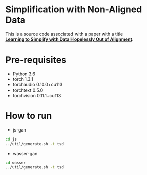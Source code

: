 # Simplification with Non-Aligned Data

This is a source code associated with a paper with a title <br/>
[**Learning to Simplify with Data Hopelessly Out of Alignment**](https://arxiv.org/2204.00741).  

# Pre-requisites

* Python 3.6
* torch                   1.3.1
* torchaudio              0.10.0+cu113
* torchtext               0.5.0
* torchvision             0.11.1+cu113



# How to run

* js-gan

```bash
cd js
../util/generate.sh -t tsd

```

* wasser-gan

```bash
cd wasser
../util/generate.sh -t tsd

````




